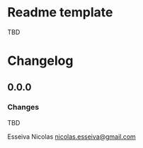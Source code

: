 # Readme template
TBD

# Changelog
## 0.0.0
### Changes
TBD

Esseiva Nicolas
nicolas.esseiva@gmail.com
